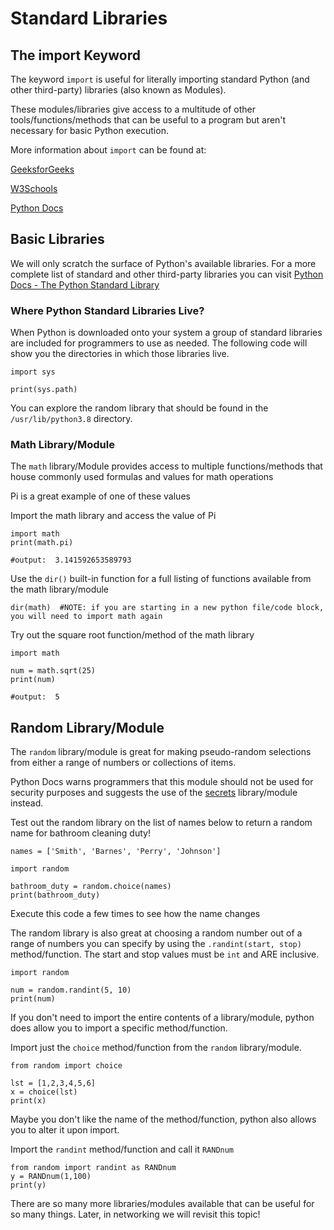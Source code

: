 # Standard Libraries

## The import Keyword

The keyword `import` is useful for literally importing standard Python (and other third-party) libraries (also known as Modules).

These modules/libraries give access to a multitude of other tools/functions/methods that can be useful to a program but aren't necessary for basic Python execution.

More information about `import` can be found at:

[GeeksforGeeks](https://www.geeksforgeeks.org/import-module-python/)

[W3Schools](https://www.w3schools.com/python/python_modules.asp)

[Python Docs](https://docs.python.org/3/reference/simple_stmts.html#import)

## Basic Libraries

We will only scratch the surface of Python's available libraries. For a more complete list of standard and other third-party libraries you can visit [Python Docs - The Python Standard Library](https://docs.python.org/3/library/index.html)

### Where Python Standard Libraries Live?

When Python is downloaded onto your system a group of standard libraries are included for programmers to use as needed. The following code will show you the directories in which those libraries live.

```
import sys

print(sys.path)
```

You can explore the random library that should be found in the `/usr/lib/python3.8` directory.

### Math Library/Module

The `math` library/Module provides access to multiple functions/methods that house commonly used formulas and values for math operations

Pi is a great example of one of these values

Import the math library and access the value of Pi

```
import math
print(math.pi)

#output:  3.141592653589793
```

Use the `dir()` built-in function for a full listing of functions available from the math library/module

```
dir(math)  #NOTE: if you are starting in a new python file/code block, you will need to import math again
```

Try out the square root function/method of the math library

```
import math

num = math.sqrt(25)
print(num)

#output:  5
```

## Random Library/Module

The `random` library/module is great for making pseudo-random selections from either a range of numbers or collections of items.

Python Docs warns programmers that this module should not be used for security purposes and suggests the use of the [secrets](https://docs.python.org/3/library/secrets.html#module-secrets) library/module instead.

Test out the random library on the list of names below to return a random name for bathroom cleaning duty!

```
names = ['Smith', 'Barnes', 'Perry', 'Johnson']

import random

bathroom_duty = random.choice(names)
print(bathroom_duty)
```

Execute this code a few times to see how the name changes

The random library is also great at choosing a random number out of a range of numbers you can specify by using the `.randint(start, stop)` method/function. The start and stop values must be `int` and ARE inclusive.

```
import random

num = random.randint(5, 10)
print(num)
```

If you don't need to import the entire contents of a library/module, python does allow you to import a specific method/function.

Import just the `choice` method/function from the `random` library/module.

```
from random import choice

lst = [1,2,3,4,5,6]
x = choice(lst)
print(x)
```

Maybe you don't like the name of the method/function, python also allows you to alter it upon import.

Import the `randint` method/function and call it `RANDnum`

```
from random import randint as RANDnum
y = RANDnum(1,100)
print(y)
```

There are so many more libraries/modules available that can be useful for so many things. Later, in networking we will revisit this topic!